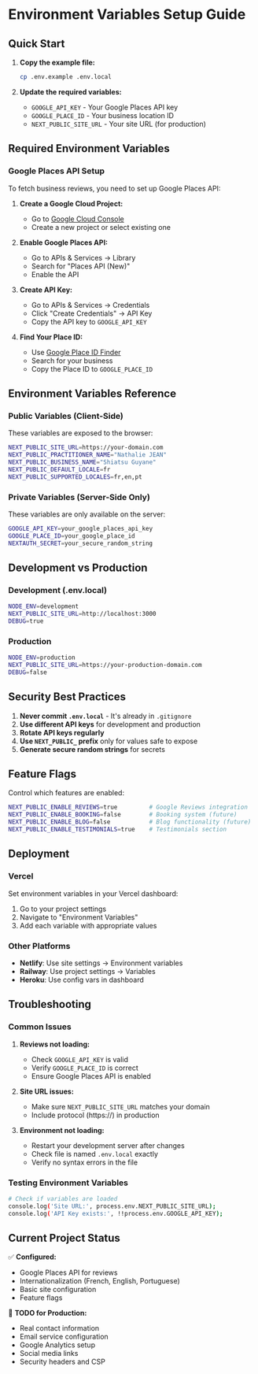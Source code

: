 # Environment Variables Setup Guide

## Quick Start

1. **Copy the example file:**
   ```bash
   cp .env.example .env.local
   ```

2. **Update the required variables:**
   - `GOOGLE_API_KEY` - Your Google Places API key
   - `GOOGLE_PLACE_ID` - Your business location ID
   - `NEXT_PUBLIC_SITE_URL` - Your site URL (for production)

## Required Environment Variables

### Google Places API Setup

To fetch business reviews, you need to set up Google Places API:

1. **Create a Google Cloud Project:**
   - Go to [Google Cloud Console](https://console.cloud.google.com/)
   - Create a new project or select existing one

2. **Enable Google Places API:**
   - Go to APIs & Services → Library
   - Search for "Places API (New)"
   - Enable the API

3. **Create API Key:**
   - Go to APIs & Services → Credentials
   - Click "Create Credentials" → API Key
   - Copy the API key to `GOOGLE_API_KEY`

4. **Find Your Place ID:**
   - Use [Google Place ID Finder](https://developers.google.com/maps/documentation/places/web-service/place-id#find-id)
   - Search for your business
   - Copy the Place ID to `GOOGLE_PLACE_ID`

## Environment Variables Reference

### Public Variables (Client-Side)
These variables are exposed to the browser:

```bash
NEXT_PUBLIC_SITE_URL=https://your-domain.com
NEXT_PUBLIC_PRACTITIONER_NAME="Nathalie JEAN"
NEXT_PUBLIC_BUSINESS_NAME="Shiatsu Guyane"
NEXT_PUBLIC_DEFAULT_LOCALE=fr
NEXT_PUBLIC_SUPPORTED_LOCALES=fr,en,pt
```

### Private Variables (Server-Side Only)
These variables are only available on the server:

```bash
GOOGLE_API_KEY=your_google_places_api_key
GOOGLE_PLACE_ID=your_google_place_id
NEXTAUTH_SECRET=your_secure_random_string
```

## Development vs Production

### Development (.env.local)
```bash
NODE_ENV=development
NEXT_PUBLIC_SITE_URL=http://localhost:3000
DEBUG=true
```

### Production
```bash
NODE_ENV=production
NEXT_PUBLIC_SITE_URL=https://your-production-domain.com
DEBUG=false
```

## Security Best Practices

1. **Never commit `.env.local`** - It's already in `.gitignore`
2. **Use different API keys** for development and production
3. **Rotate API keys regularly**
4. **Use `NEXT_PUBLIC_` prefix** only for values safe to expose
5. **Generate secure random strings** for secrets

## Feature Flags

Control which features are enabled:

```bash
NEXT_PUBLIC_ENABLE_REVIEWS=true         # Google Reviews integration
NEXT_PUBLIC_ENABLE_BOOKING=false        # Booking system (future)
NEXT_PUBLIC_ENABLE_BLOG=false           # Blog functionality (future)
NEXT_PUBLIC_ENABLE_TESTIMONIALS=true    # Testimonials section
```

## Deployment

### Vercel
Set environment variables in your Vercel dashboard:
1. Go to your project settings
2. Navigate to "Environment Variables"
3. Add each variable with appropriate values

### Other Platforms
- **Netlify**: Use site settings → Environment variables
- **Railway**: Use project settings → Variables
- **Heroku**: Use config vars in dashboard

## Troubleshooting

### Common Issues

1. **Reviews not loading:**
   - Check `GOOGLE_API_KEY` is valid
   - Verify `GOOGLE_PLACE_ID` is correct
   - Ensure Google Places API is enabled

2. **Site URL issues:**
   - Make sure `NEXT_PUBLIC_SITE_URL` matches your domain
   - Include protocol (https://) in production

3. **Environment not loading:**
   - Restart your development server after changes
   - Check file is named `.env.local` exactly
   - Verify no syntax errors in the file

### Testing Environment Variables

```bash
# Check if variables are loaded
console.log('Site URL:', process.env.NEXT_PUBLIC_SITE_URL);
console.log('API Key exists:', !!process.env.GOOGLE_API_KEY);
```

## Current Project Status

✅ **Configured:**
- Google Places API for reviews
- Internationalization (French, English, Portuguese)
- Basic site configuration
- Feature flags

🔧 **TODO for Production:**
- Real contact information
- Email service configuration
- Google Analytics setup
- Social media links
- Security headers and CSP